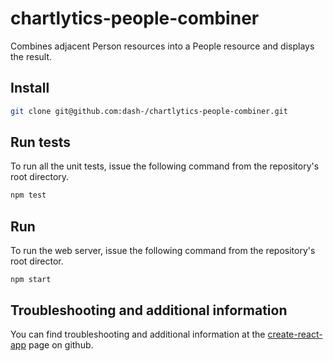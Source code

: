 # chartlytics-people-combiner
Combines adjacent Person resources into a People resource and displays the
result.

## Install

```sh
git clone git@github.com:dash-/chartlytics-people-combiner.git
```

## Run tests

To run all the unit tests, issue the following command from the repository's
root directory.

```sh
npm test
```

## Run

To run the web server, issue the following command from the repository's root
director.

```
npm start
```

## Troubleshooting and additional information

You can find troubleshooting and additional information at the
[create-react-app](https://github.com/facebookincubator/create-react-app) page
on github.
